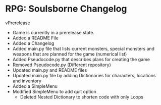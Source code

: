 # RPG: Soulsborne Changelog

vPrerelease
- Game is currently in a prerelease state.
- Added a README File
- Added a Changelog
- Added main.py file that lists current monsters, special monsters and weapons that are planned for the game (numerical list)
- Added Pseudocode.py that describes plans for creating the game
- Removed Pseudocode.py (Different repository)
- Updated main.py and README files
- Updated main.py file by adding Dictionaries for characters, locations and inventory
- Added a SimpleMenu
- Modified SimpleMenu to add quit option
   - Deleted Nested Dictionary to shorten code with only Loops